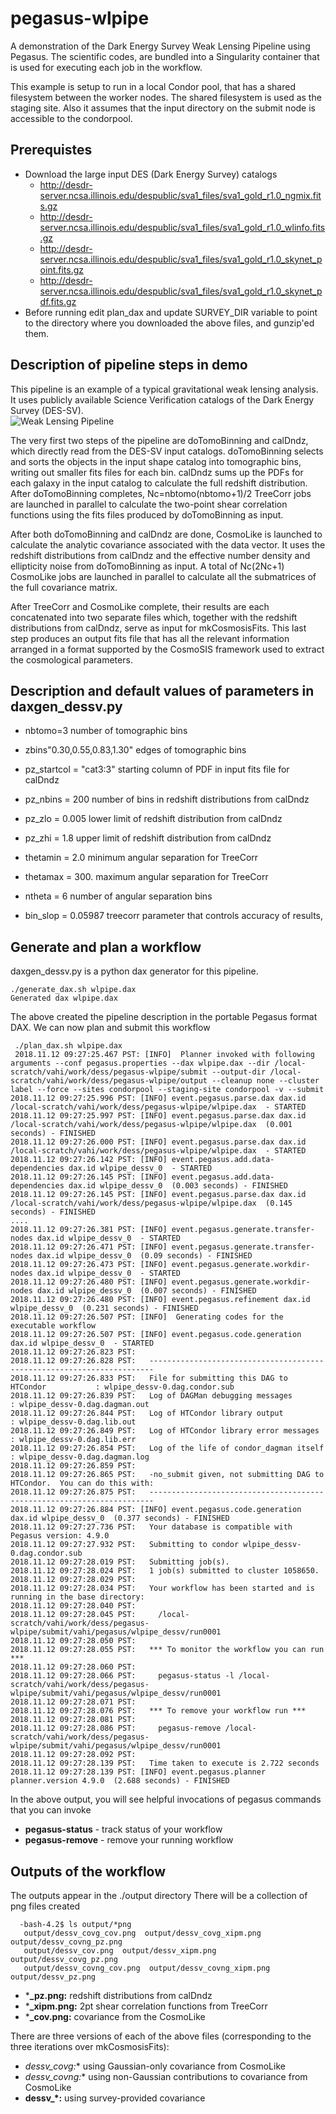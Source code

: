 # pegasus-wlpipe

A demonstration of the Dark Energy Survey Weak Lensing Pipeline using Pegasus. The scientific codes, are bundled into a Singularity container that is used for executing each job in the workflow.

This example is setup to run in a local Condor pool, that has a shared filesystem between the worker nodes. The shared filesystem is used as the staging site. Also it assumes that the input directory on the submit node is accessible to the condorpool.

## Prerequistes

* Download the large input DES (Dark Energy Survey) catalogs 
  * http://desdr-server.ncsa.illinois.edu/despublic/sva1_files/sva1_gold_r1.0_ngmix.fits.gz
  * http://desdr-server.ncsa.illinois.edu/despublic/sva1_files/sva1_gold_r1.0_wlinfo.fits.gz
  * http://desdr-server.ncsa.illinois.edu/despublic/sva1_files/sva1_gold_r1.0_skynet_point.fits.gz
  * http://desdr-server.ncsa.illinois.edu/despublic/sva1_files/sva1_gold_r1.0_skynet_pdf.fits.gz
* Before running edit plan_dax and update SURVEY_DIR variable to point to the directory where you downloaded the above files, and gunzip'ed them.

## Description of pipeline steps in demo

This pipeline is an example of a typical gravitational weak lensing analysis. It uses publicly available Science Verification catalogs of the Dark Energy Survey (DES-SV).  
![Weak Lensing Pipeline](docs/images/WLPipeDAG-900x675.png?raw=true "Weak Lensing Pipeline")

The very first two steps of the pipeline are doTomoBinning and calDndz, which directly read from the DES-SV input catalogs.  doTomoBinning selects and sorts the objects in the input shape catalog into tomographic bins, writing out smaller fits files for each bin.  calDndz sums up the PDFs for each galaxy in the input catalog to calculate the full redshift distribution.  After doTomoBinning completes, Nc=nbtomo(nbtomo+1)/2 TreeCorr jobs are launched in parallel to calculate the two-point shear correlation functions using the fits files produced by doTomoBinning as input. 

After both doTomoBinning and calDndz are done, CosmoLike is launched to calculate the analytic covariance associated with the data vector.  It uses the redshift distributions from calDndz and the effective number density and ellipticity noise from doTomoBinning as input.  A total of Nc(2Nc+1) CosmoLike jobs are launched in parallel to calculate all the submatrices of the full covariance matrix. 

After TreeCorr and CosmoLike complete, their results are each concatenated into two separate files which, together with the redshift distributions from calDndz, serve as input for mkCosmosisFits.  This last step produces an output fits file that has all the relevant information arranged in a format supported by the CosmoSIS framework used to extract the cosmological parameters.

## Description and default values of parameters in daxgen_dessv.py

* nbtomo=3			                number of tomographic bins
* zbins"0.30,0.55,0.83,1.30"	edges of tomographic bins

* pz_startcol = "cat3:3"	starting column of PDF in input fits file for calDndz
* pz_nbins = 200		       number of bins in redshift distributions from calDndz
* pz_zlo = 0.005         lower limit of redshift distribution from calDndz
* pz_zhi = 1.8           upper limit of redshift distribution from calDndz

* thetamin = 2.0		   minimum angular separation for TreeCorr
* thetamax = 300.		  maximum angular separation for TreeCorr
* ntheta = 6		       number of angular separation bins
* bin_slop = 0.05987	treecorr parameter that controls accuracy of results,

## Generate and plan a workflow

daxgen_dessv.py is a python dax generator for this pipeline. 
 
    ./generate_dax.sh wlpipe.dax 
    Generated dax wlpipe.dax

The above created the pipeline description in the portable Pegasus format DAX.
We can now plan and submit this workflow

     ./plan_dax.sh wlpipe.dax 
     2018.11.12 09:27:25.467 PST: [INFO]  Planner invoked with following arguments --conf pegasus.properties --dax wlpipe.dax --dir /local-scratch/vahi/work/dess/pegasus-wlpipe/submit --output-dir /local-scratch/vahi/work/dess/pegasus-wlpipe/output --cleanup none --cluster label --force --sites condorpool --staging-site condorpool -v --submit  
    2018.11.12 09:27:25.996 PST: [INFO] event.pegasus.parse.dax dax.id /local-scratch/vahi/work/dess/pegasus-wlpipe/wlpipe.dax  - STARTED 
    2018.11.12 09:27:25.997 PST: [INFO] event.pegasus.parse.dax dax.id /local-scratch/vahi/work/dess/pegasus-wlpipe/wlpipe.dax  (0.001 seconds) - FINISHED 
    2018.11.12 09:27:26.000 PST: [INFO] event.pegasus.parse.dax dax.id /local-scratch/vahi/work/dess/pegasus-wlpipe/wlpipe.dax  - STARTED 
    2018.11.12 09:27:26.142 PST: [INFO] event.pegasus.add.data-dependencies dax.id wlpipe_dessv_0  - STARTED 
    2018.11.12 09:27:26.145 PST: [INFO] event.pegasus.add.data-dependencies dax.id wlpipe_dessv_0  (0.003 seconds) - FINISHED 
    2018.11.12 09:27:26.145 PST: [INFO] event.pegasus.parse.dax dax.id /local-scratch/vahi/work/dess/pegasus-wlpipe/wlpipe.dax  (0.145 seconds) - FINISHED 
    ....
    2018.11.12 09:27:26.381 PST: [INFO] event.pegasus.generate.transfer-nodes dax.id wlpipe_dessv_0  - STARTED 
    2018.11.12 09:27:26.471 PST: [INFO] event.pegasus.generate.transfer-nodes dax.id wlpipe_dessv_0  (0.09 seconds) - FINISHED 
    2018.11.12 09:27:26.473 PST: [INFO] event.pegasus.generate.workdir-nodes dax.id wlpipe_dessv_0  - STARTED 
    2018.11.12 09:27:26.480 PST: [INFO] event.pegasus.generate.workdir-nodes dax.id wlpipe_dessv_0  (0.007 seconds) - FINISHED 
    2018.11.12 09:27:26.480 PST: [INFO] event.pegasus.refinement dax.id wlpipe_dessv_0  (0.231 seconds) - FINISHED 
    2018.11.12 09:27:26.507 PST: [INFO]  Generating codes for the executable workflow 
    2018.11.12 09:27:26.507 PST: [INFO] event.pegasus.code.generation dax.id wlpipe_dessv_0  - STARTED 
    2018.11.12 09:27:26.823 PST:    
    2018.11.12 09:27:26.828 PST:   ----------------------------------------------------------------------- 
    2018.11.12 09:27:26.833 PST:   File for submitting this DAG to HTCondor           : wlpipe_dessv-0.dag.condor.sub 
    2018.11.12 09:27:26.839 PST:   Log of DAGMan debugging messages                 : wlpipe_dessv-0.dag.dagman.out 
    2018.11.12 09:27:26.844 PST:   Log of HTCondor library output                     : wlpipe_dessv-0.dag.lib.out 
    2018.11.12 09:27:26.849 PST:   Log of HTCondor library error messages             : wlpipe_dessv-0.dag.lib.err 
    2018.11.12 09:27:26.854 PST:   Log of the life of condor_dagman itself          : wlpipe_dessv-0.dag.dagman.log 
    2018.11.12 09:27:26.859 PST:    
    2018.11.12 09:27:26.865 PST:   -no_submit given, not submitting DAG to HTCondor.  You can do this with: 
    2018.11.12 09:27:26.875 PST:   ----------------------------------------------------------------------- 
    2018.11.12 09:27:26.884 PST: [INFO] event.pegasus.code.generation dax.id wlpipe_dessv_0  (0.377 seconds) - FINISHED 
    2018.11.12 09:27:27.736 PST:   Your database is compatible with Pegasus version: 4.9.0 
    2018.11.12 09:27:27.932 PST:   Submitting to condor wlpipe_dessv-0.dag.condor.sub 
    2018.11.12 09:27:28.019 PST:   Submitting job(s). 
    2018.11.12 09:27:28.024 PST:   1 job(s) submitted to cluster 1058650. 
    2018.11.12 09:27:28.029 PST:    
    2018.11.12 09:27:28.034 PST:   Your workflow has been started and is running in the base directory: 
    2018.11.12 09:27:28.040 PST:    
    2018.11.12 09:27:28.045 PST:     /local-scratch/vahi/work/dess/pegasus-wlpipe/submit/vahi/pegasus/wlpipe_dessv/run0001 
    2018.11.12 09:27:28.050 PST:    
    2018.11.12 09:27:28.055 PST:   *** To monitor the workflow you can run *** 
    2018.11.12 09:27:28.060 PST:    
    2018.11.12 09:27:28.066 PST:     pegasus-status -l /local-scratch/vahi/work/dess/pegasus-wlpipe/submit/vahi/pegasus/wlpipe_dessv/run0001 
    2018.11.12 09:27:28.071 PST:    
    2018.11.12 09:27:28.076 PST:   *** To remove your workflow run *** 
    2018.11.12 09:27:28.081 PST:    
    2018.11.12 09:27:28.086 PST:     pegasus-remove /local-scratch/vahi/work/dess/pegasus-wlpipe/submit/vahi/pegasus/wlpipe_dessv/run0001 
    2018.11.12 09:27:28.092 PST:    
    2018.11.12 09:27:28.139 PST:   Time taken to execute is 2.722 seconds 
    2018.11.12 09:27:28.139 PST: [INFO] event.pegasus.planner planner.version 4.9.0  (2.688 seconds) - FINISHED 
    
In the above output, you will see helpful invocations of pegasus commands that you can invoke
* **pegasus-status** - track status of your workflow
* **pegasus-remove** - remove your running workflow


## Outputs of the workflow
The outputs appear in the ./output directory
There will be a collection of png files created
      
      -bash-4.2$ ls output/*png
       output/dessv_covg_cov.png  output/dessv_covg_xipm.png  output/dessv_covng_pz.png   
       output/dessv_cov.png  output/dessv_xipm.png  output/dessv_covg_pz.png 
       output/dessv_covng_cov.png  output/dessv_covng_xipm.png  output/dessv_pz.png

* ***_pz.png:** redshift distributions from calDndz
* ***_xipm.png:** 2pt shear correlation functions from TreeCorr
* ***_cov.png:** covariance from the CosmoLike

There are three versions of each of the above files (corresponding to 
the three iterations over mkCosmosisFits):

* **dessv_covg*:** using Gaussian-only covariance from CosmoLike
* **dessv_covng*:** using  non-Gaussian contributions to covariance from CosmoLike
* **dessv_*:** using survey-provided covariance

